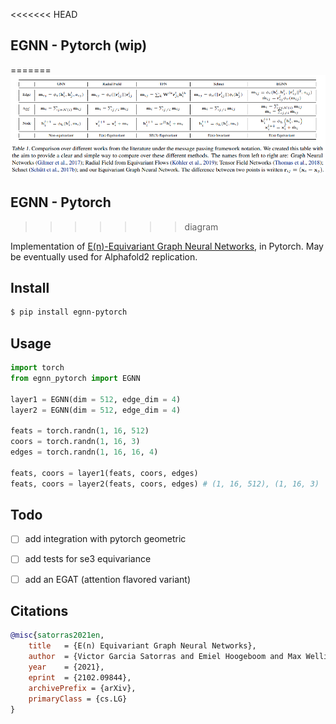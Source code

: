 <<<<<<< HEAD
## EGNN - Pytorch (wip)
=======
<img src="./egnn.png" width="600px"></img>

## EGNN - Pytorch
>>>>>>> diagram

Implementation of <a href="https://arxiv.org/abs/2102.09844v1">E(n)-Equivariant Graph Neural Networks</a>, in Pytorch. May be eventually used for Alphafold2 replication.

## Install

```bash
$ pip install egnn-pytorch
```

## Usage

```python
import torch
from egnn_pytorch import EGNN

layer1 = EGNN(dim = 512, edge_dim = 4)
layer2 = EGNN(dim = 512, edge_dim = 4)

feats = torch.randn(1, 16, 512)
coors = torch.randn(1, 16, 3)
edges = torch.randn(1, 16, 16, 4)

feats, coors = layer1(feats, coors, edges)
feats, coors = layer2(feats, coors, edges) # (1, 16, 512), (1, 16, 3)
```

## Todo

- [ ] add integration with pytorch geometric
- [ ] add tests for se3 equivariance
- [ ] add an EGAT (attention flavored variant)


## Citations

```bibtex
@misc{satorras2021en,
	title 	= {E(n) Equivariant Graph Neural Networks}, 
	author 	= {Victor Garcia Satorras and Emiel Hoogeboom and Max Welling},
	year 	= {2021},
	eprint 	= {2102.09844},
	archivePrefix = {arXiv},
	primaryClass = {cs.LG}
}
```

